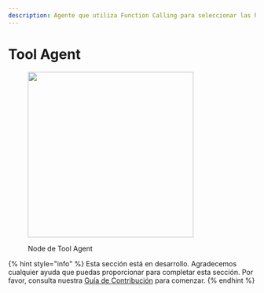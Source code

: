 ```yaml
---
description: Agente que utiliza Function Calling para seleccionar las herramientas y argumentos a llamar.
---
```


# Tool Agent

<figure><img src="../../../.gitbook/assets/image (8) (1) (1) (1) (1) (1) (1) (1) (1).png" alt="" width="337"><figcaption><p>Node de Tool Agent</p></figcaption></figure>

{% hint style="info" %}
Esta sección está en desarrollo. Agradecemos cualquier ayuda que puedas proporcionar para completar esta sección. Por favor, consulta nuestra [Guía de Contribución](../../../contributing/) para comenzar.
{% endhint %}
